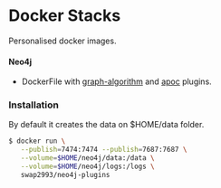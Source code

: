 # Docker Stacks 
Personalised docker images.
#### Neo4j
  - DockerFile with [graph-algorithm](https://neo4j.com/docs/graph-algorithms/current/) and [apoc](https://neo4j.com/blog/intro-user-defined-procedures-apoc/) plugins.

### Installation  
By default it creates the data on $HOME/data folder.
```sh
$ docker run \
   --publish=7474:7474 --publish=7687:7687 \
   --volume=$HOME/neo4j/data:/data \
   --volume=$HOME/neo4j/logs:/logs \
   swap2993/neo4j-plugins
```